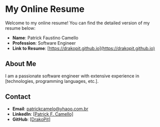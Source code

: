 # My Online Resume

Welcome to my online resume! You can find the detailed version of my resume below:

- **Name**: Patrick Faustino Camello
- **Profession**: Software Engineer
- **Link to Resume**: [https://drakopit.github.io](https://drakopit.github.io)

## About Me

I am a passionate software engineer with extensive experience in [technologies, programming languages, etc.].

## Contact

- **Email**: patrickcamelo@yhaoo.com.br
- **LinkedIn**: [\[Patrick F. Camello\]](https://www.linkedin.com/in/patrickcamello/)
- **GitHub**: [\[DrakoPit\]](https://github.com/Drakopit)
